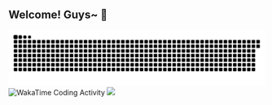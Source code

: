 ## Welcome! Guys~ 👋

<!--
**kimbleex/kimbleex** is a ✨ _special_ ✨ repository because its `README.md` (this file) appears on your GitHub profile.

Here are some ideas to get you started:

- 🔭 I’m currently working on ...
- 🌱 I’m currently learning ...
- 👯 I’m looking to collaborate on ...
- 🤔 I’m looking for help with ...
- 💬 Ask me about ...
- 📫 How to reach me: ...
- 😄 Pronouns: ...
- ⚡ Fun fact: ...
-->
<!-- ![Lines of code](https://img.shields.io/badge/From%20Hello%20World%20I%27ve%20Written-661.3%20thousand%20lines%20of%20code-blue)-->
<!-- ![亮色](https://raw.githubusercontent.com/kimbleex/kimbleex/output/github-contribution-grid-snake.svg) -->
![暗色](https://raw.githubusercontent.com/kimbleex/kimbleex/output/github-contribution-grid-snake-dark.svg)
![WakaTime Coding Activity](https://wakatime.com/share/@kimbleex/db7b79bf-3e8c-4db6-8703-e8413c7246c9.svg)
![](https://github-readme-stats.vercel.app/api/wakatime?username=@kimbleex&layout=compact&hide_border=true&theme=transparent)

